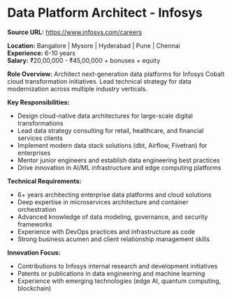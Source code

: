 # Data Platform Architect - Infosys

**Source URL:** https://www.infosys.com/careers

**Location:** Bangalore | Mysore | Hyderabad | Pune | Chennai  
**Experience:** 6-10 years  
**Salary:** ₹20,00,000 - ₹45,00,000 + bonuses + equity

**Role Overview:**
Architect next-generation data platforms for Infosys Cobalt cloud transformation initiatives. Lead technical strategy for data modernization across multiple industry verticals.

**Key Responsibilities:**
- Design cloud-native data architectures for large-scale digital transformations
- Lead data strategy consulting for retail, healthcare, and financial services clients
- Implement modern data stack solutions (dbt, Airflow, Fivetran) for enterprises
- Mentor junior engineers and establish data engineering best practices
- Drive innovation in AI/ML infrastructure and edge computing platforms

**Technical Requirements:**
- 6+ years architecting enterprise data platforms and cloud solutions
- Deep expertise in microservices architecture and container orchestration
- Advanced knowledge of data modeling, governance, and security frameworks
- Experience with DevOps practices and infrastructure as code
- Strong business acumen and client relationship management skills

**Innovation Focus:**
- Contributions to Infosys internal research and development initiatives
- Patents or publications in data engineering and machine learning
- Experience with emerging technologies (edge AI, quantum computing, blockchain)